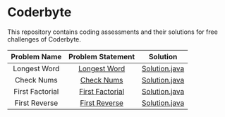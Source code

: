 # Coderbyte
This repository contains coding assessments and their solutions for free challenges of Coderbyte.



|   		Problem Name  			 |       Problem Statement                                        																																																|                                                                                                     Solution                                                                                                                                                 |
|:----------------------------------:|:------------------------------------------------------------------------------------------------------------------------------------------------------------------------------------------------------------------------------------------------------------:|:------------------------------------------------------------------------------------------------------------------------------------------------------------------------------------------------------------------------------------------------------------:|
|           Longest Word			 | [Longest Word](https://github.com/Nitin96Bisht/Coderbyte/blob/master/ProblemStatements/LongestWord.PNG)           												   							| [Solution.java](https://github.com/Nitin96Bisht/Coderbyte/blob/master/src/com/coderbyte/challenges/LongestWord.java)                       																   |
|           Check Nums			 | [Check Nums](https://github.com/Nitin96Bisht/Coderbyte/blob/master/ProblemStatements/CheckNums.PNG)           												   							| [Solution.java](https://github.com/Nitin96Bisht/Coderbyte/blob/master/src/com/coderbyte/challenges/CheckNums.java)                       																   |
|           First Factorial			 | [First Factorial](https://github.com/Nitin96Bisht/Coderbyte/blob/master/ProblemStatements/FirstFactorial.PNG)           												   							| [Solution.java](https://github.com/Nitin96Bisht/Coderbyte/blob/master/src/com/coderbyte/challenges/FirstFactorial.java) |
|           First Reverse			 | [First Reverse](https://github.com/Nitin96Bisht/Coderbyte/blob/master/ProblemStatements/FirstReverse.PNG)           												   							| [Solution.java](https://github.com/Nitin96Bisht/Coderbyte/blob/master/src/com/coderbyte/challenges/FirstReverse.java)                       																   |
